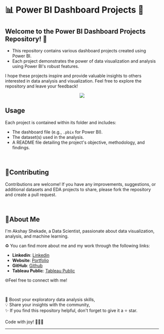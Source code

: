 # 📊 Power BI Dashboard Projects 🚀

## Welcome to the Power BI Dashboard Projects Repository! 🎉

- This repository contains various dashboard projects created using Power BI. 
- Each project demonstrates the power of data visualization and analysis using Power BI's robust features.

I hope these projects inspire and provide valuable insights to others interested in data analysis and visualization. Feel free to explore the repository and leave your feedback!

<p align="center">
  <img src="https://sranalytics.io/wp-content/uploads/2020/11/power-bi-dashboard-gif.gif">
</p>


## Usage

Each project is contained within its folder and includes:

- The dashboard file (e.g., `.pbix` for Power BI).
- The dataset(s) used in the analysis.
- A README file detailing the project's objective, methodology, and findings.



<br>

## 🤝Contributing

Contributions are welcome! If you have any improvements, suggestions, or additional datasets and EDA projects to share, please fork the repository and create a pull request.

<br>

## 🌱About Me 

I'm Akshay Shekade, a Data Scientist, passionate about data visualization, analysis, and machine learning. 

♻️ You can find more about me and my work through the following links:

- **Linkedin**: [Linkedin](https://www.linkedin.com/in/akshay-shekade-a225a8135/?trk=opento_sprofile_topcard)
- **Website**: [Portfolio](https://akshayshekade.github.io/)
- **GitHub**: [Github](https://github.com/AkshayShekade)
- **Tableau Public**: [Tableau Public](https://public.tableau.com/app/profile/akshay.shekade/vizzes)

🌐Feel free to connect with me!

<br>

🎯 Boost your exploratory data analysis skills,<br>
💡 Share your insights with the community,<br>
✨ If you find this repository helpful, don't forget to give it a ⭐ star.<br>

Code with joy! 👩‍💻✨

---
